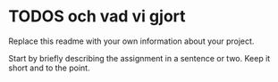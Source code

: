# TODOS och vad vi gjort

Replace this readme with your own information about your project.

Start by briefly describing the assignment in a sentence or two. Keep it short and to the point.